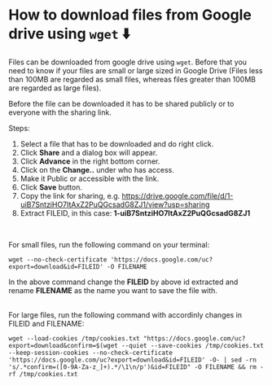 # How to download files from Google drive using `wget` :arrow_down:

Files can be downloaded from google drive using `wget`. Before that you need to know if your files are small or large sized in Google Drive (Files less than 100MB are regarded as small files, whereas files greater than 100MB are regarded as large files).

Before the file can be downloaded it has to be shared publicly or to everyone with the sharing link.

Steps:

1. Select a file that has to be downloaded and do right click.
2. Click **Share** and a dialog box will appear.
3. Click **Advance** in the right bottom corner.
4. Click on the **Change..** under who has access.
5. Make it Public or accessible with the link.
6. Click **Save** button.
7. Copy the link for sharing, e.g. https://drive.google.com/file/d/1-uiB7SntziHO7ItAxZ2PuQGcsadG8ZJ1/view?usp=sharing
8. Extract FILEID, in this case: **1-uiB7SntziHO7ItAxZ2PuQGcsadG8ZJ1**  
<br/>

For small files, run the following command on your terminal:
````
wget --no-check-certificate 'https://docs.google.com/uc?export=download&id=FILEID' -O FILENAME
````

In the above command change the **FILEID** by above id extracted and rename **FILENAME** as the name you want to save the file with.  
<br/>

For large files, run the following command with accordinly changes in FILEID and FILENAME:
````
wget --load-cookies /tmp/cookies.txt "https://docs.google.com/uc?export=download&confirm=$(wget --quiet --save-cookies /tmp/cookies.txt --keep-session-cookies --no-check-certificate 'https://docs.google.com/uc?export=download&id=FILEID' -O- | sed -rn 's/.*confirm=([0-9A-Za-z_]+).*/\1\n/p')&id=FILEID" -O FILENAME && rm -rf /tmp/cookies.txt
````
